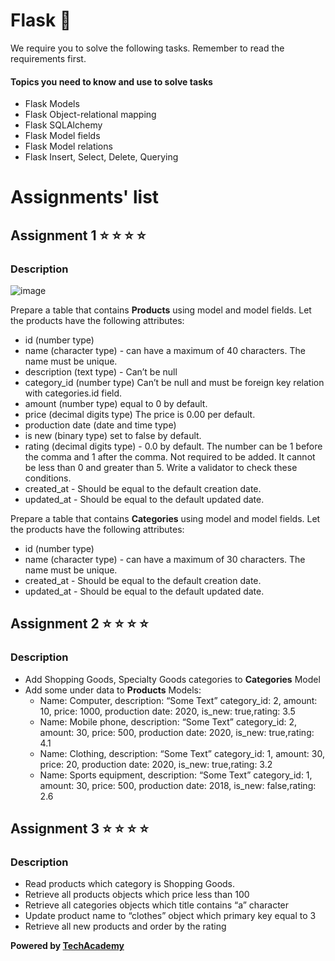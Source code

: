 # Flask :crystal_ball:

We require you to solve the following tasks. Remember to read the requirements first.

#### Topics you need to know and use to solve tasks

* Flask Models
* Flask Object-relational mapping
* Flask SQLAlchemy
* Flask Model fields
* Flask Model relations
* Flask Insert, Select, Delete, Querying

# Assignments' list 

## Assignment 1   :star:  :star:  :star:  :star:

### Description

![image](https://i.ibb.co/7W716nR/screenshot-docs-google-com-2020-09-04-14-50-28.png)

Prepare a table that contains **Products** using model and model fields. Let the products have the following attributes:

* id (number type)
* name (character type) - can have a maximum of 40 characters. The name must be unique.
* description (text type)  - Can’t be null
* category_id (number type) Can’t be null and must be foreign key relation with categories.id field.
* amount (number type) equal to 0 by default.
* price (decimal digits type) The price is 0.00 per default. 
* production date (date and time type)
* is new (binary type) set to false by default.
* rating (decimal digits type) - 0.0 by default. The number can be 1 before the comma and 1
after the comma. Not required to be added. It cannot be less than 0 and greater than 5. Write a validator to check these conditions.
* created_at  - Should be equal to the default creation date.
* updated_at  - Should be equal to the default updated date.


Prepare a table that contains **Categories** using model and model fields. Let the products have the following attributes:

* id (number type)
* name (character type) - can have a maximum of 30 characters. The name must be unique.
* created_at  - Should be equal to the default creation date.
* updated_at  - Should be equal to the default updated date.

## Assignment 2  :star:  :star:  :star:  :star:

### Description

* Add Shopping Goods, Specialty Goods categories to **Categories** Model
* Add some under data to **Products** Models:
   - Name: Computer,  description: “Some Text” category_id: 2, amount: 10, price: 1000, production date: 2020, is_new: true,rating: 3.5
   - Name: Mobile phone,  description: “Some Text” category_id: 2, amount: 30, price: 500, production date: 2020, is_new: true,rating: 4.1
   - Name: Clothing,  description: “Some Text” category_id: 1, amount: 30, price: 20, production date: 2020, is_new: true,rating: 3.2
   - Name: Sports equipment,  description: “Some Text” category_id: 1, amount: 30, price: 500, production date: 2018, is_new: false,rating: 2.6

## Assignment 3  :star:  :star:  :star:  :star:

### Description

* Read products which category is Shopping Goods.
* Retrieve all products objects which price less than 100
* Retrieve all categories objects which title contains “a” character
* Update product name to  “clothes”  object which primary key equal to 3
* Retrieve all new products and order by the rating




**Powered by [TechAcademy](https://www.tech.edu.az/)**

